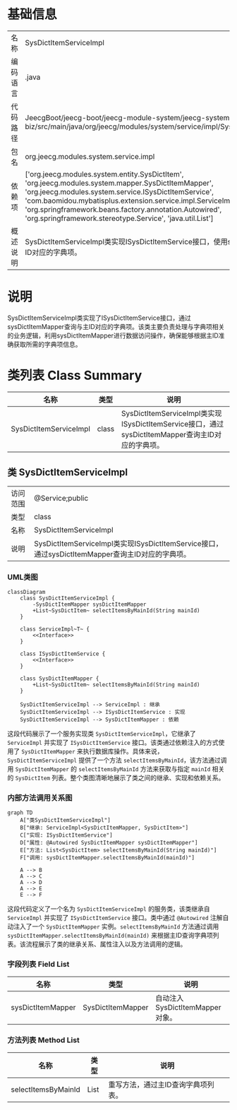 # 基础信息

|      |      |
|------|------|
| 名称 | SysDictItemServiceImpl |
| 编码语言 | .java |
| 代码路径 | JeecgBoot/jeecg-boot/jeecg-module-system/jeecg-system-biz/src/main/java/org/jeecg/modules/system/service/impl/SysDictItemServiceImpl.java |
| 包名 | org.jeecg.modules.system.service.impl |
| 依赖项 | ['org.jeecg.modules.system.entity.SysDictItem', 'org.jeecg.modules.system.mapper.SysDictItemMapper', 'org.jeecg.modules.system.service.ISysDictItemService', 'com.baomidou.mybatisplus.extension.service.impl.ServiceImpl', 'org.springframework.beans.factory.annotation.Autowired', 'org.springframework.stereotype.Service', 'java.util.List'] |
| 概述说明 | SysDictItemServiceImpl类实现ISysDictItemService接口，使用sysDictItemMapper查询主ID对应的字典项。 |

# 说明

SysDictItemServiceImpl类实现了ISysDictItemService接口，通过sysDictItemMapper查询与主ID对应的字典项。该类主要负责处理与字典项相关的业务逻辑，利用sysDictItemMapper进行数据访问操作，确保能够根据主ID准确获取所需的字典项信息。

# 类列表 Class Summary

| 名称   | 类型  | 说明 |
|-------|------|-------------|
| SysDictItemServiceImpl | class | SysDictItemServiceImpl类实现ISysDictItemService接口，通过sysDictItemMapper查询主ID对应的字典项。 |



## 类 SysDictItemServiceImpl

|      |      |
|------|------|
| 访问范围 | @Service;public |
| 类型 | class |
| 名称 | SysDictItemServiceImpl |
| 说明 | SysDictItemServiceImpl类实现ISysDictItemService接口，通过sysDictItemMapper查询主ID对应的字典项。 |


### UML类图

```mermaid
classDiagram
    class SysDictItemServiceImpl {
        -SysDictItemMapper sysDictItemMapper
        +List~SysDictItem~ selectItemsByMainId(String mainId)
    }

    class ServiceImpl~T~ {
        <<Interface>>
    }

    class ISysDictItemService {
        <<Interface>>
    }

    class SysDictItemMapper {
        +List~SysDictItem~ selectItemsByMainId(String mainId)
    }

    SysDictItemServiceImpl --> ServiceImpl : 继承
    SysDictItemServiceImpl --> ISysDictItemService : 实现
    SysDictItemServiceImpl --> SysDictItemMapper : 依赖
```

这段代码展示了一个服务实现类 `SysDictItemServiceImpl`，它继承了 `ServiceImpl` 并实现了 `ISysDictItemService` 接口。该类通过依赖注入的方式使用了 `SysDictItemMapper` 来执行数据库操作。具体来说，`SysDictItemServiceImpl` 提供了一个方法 `selectItemsByMainId`，该方法通过调用 `SysDictItemMapper` 的 `selectItemsByMainId` 方法来获取与指定 `mainId` 相关的 `SysDictItem` 列表。整个类图清晰地展示了类之间的继承、实现和依赖关系。


### 内部方法调用关系图

```mermaid
graph TD
    A["类SysDictItemServiceImpl"]
    B["继承: ServiceImpl<SysDictItemMapper, SysDictItem>"]
    C["实现: ISysDictItemService"]
    D["属性: @Autowired SysDictItemMapper sysDictItemMapper"]
    E["方法: List<SysDictItem> selectItemsByMainId(String mainId)"]
    F["调用: sysDictItemMapper.selectItemsByMainId(mainId)"]

    A --> B
    A --> C
    A --> D
    A --> E
    E --> F
```

这段代码定义了一个名为 `SysDictItemServiceImpl` 的服务类，该类继承自 `ServiceImpl` 并实现了 `ISysDictItemService` 接口。类中通过 `@Autowired` 注解自动注入了一个 `SysDictItemMapper` 实例。`selectItemsByMainId` 方法通过调用 `sysDictItemMapper.selectItemsByMainId(mainId)` 来根据主ID查询字典项列表。该流程展示了类的继承关系、属性注入以及方法调用的逻辑。

### 字段列表 Field List

| 名称  | 类型  | 说明 |
|-------|-------|------|
| sysDictItemMapper | SysDictItemMapper | 自动注入SysDictItemMapper对象。 |

### 方法列表 Method List

| 名称  | 类型  | 说明 |
|-------|-------|------|
| selectItemsByMainId | List<SysDictItem> | 重写方法，通过主ID查询字典项列表。 |




